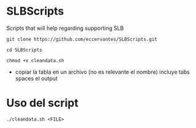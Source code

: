 # SLBScripts
Scripts that will help regarding supporting SLB

`git clone https://github.com/eccervantes/SLBScripts.git`

`cd SLBScripts`

`chmod +x cleandata.sh`

* copiar la tabla en un archivo (no es relevante el nombre) incluye tabs spaces el output

# Uso del script 

`./cleandata.sh <FILE>`
